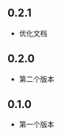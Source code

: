 <!--
 * @Author: meetqy
 * @since: 2019-07-30 15:56:18
 * @lastTime: 2019-11-06 11:54:31
 * @LastEditors: meetqy
 -->

## 0.2.1

- 优化文档

## 0.2.0

- 第二个版本

## 0.1.0

- 第一个版本
